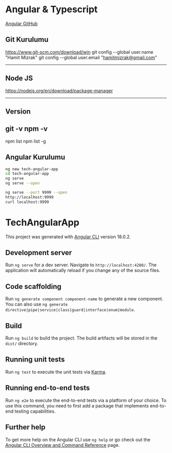 

# Angular & Typescript
[Angular GitHub]()

## Git Kurulumu
https://www.git-scm.com/download/win
git config --global user.name "Hamit Mizrak"
git config --global user.email "hamitmizrak@gmail.com"

---

##  Node JS 
https://nodejs.org/en/download/package-manager

---
##  Version
git -v
npm -v 
--
npm list 
npm list -g 

## Angular Kurulumu
```sh
ng new tech-angular-app
cd tech-angular-app
ng serve 
ng serve --open 

ng serve --port 9999 --open
http://localhost:9999
curl localhost:9999
```













# TechAngularApp

This project was generated with [Angular CLI](https://github.com/angular/angular-cli) version 18.0.2.

## Development server

Run `ng serve` for a dev server. Navigate to `http://localhost:4200/`. The application will automatically reload if you change any of the source files.

## Code scaffolding

Run `ng generate component component-name` to generate a new component. You can also use `ng generate directive|pipe|service|class|guard|interface|enum|module`.

## Build

Run `ng build` to build the project. The build artifacts will be stored in the `dist/` directory.

## Running unit tests

Run `ng test` to execute the unit tests via [Karma](https://karma-runner.github.io).

## Running end-to-end tests

Run `ng e2e` to execute the end-to-end tests via a platform of your choice. To use this command, you need to first add a package that implements end-to-end testing capabilities.

## Further help

To get more help on the Angular CLI use `ng help` or go check out the [Angular CLI Overview and Command Reference](https://angular.dev/tools/cli) page.
